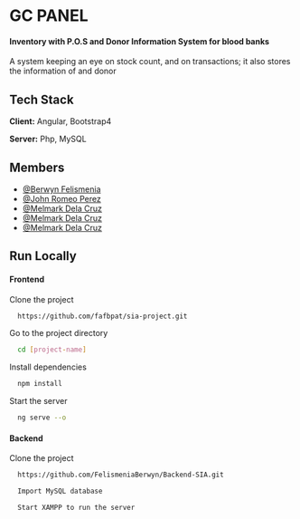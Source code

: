 # GC PANEL

#### Inventory with P.O.S and Donor Information System for blood banks

A system keeping an eye on stock count, and on transactions; it also stores the information of and donor

## Tech Stack

**Client:** Angular, Bootstrap4

**Server:** Php, MySQL

## Members

- [@Berwyn Felismenia](https://github.com/luci-000)
- [@John Romeo Perez](https://github.com/luci-000)
- [@Melmark Dela Cruz](https://github.com/luci-000)
- [@Melmark Dela Cruz](https://github.com/luci-000)
- [@Melmark Dela Cruz](https://github.com/luci-000)

## Run Locally

#### Frontend

Clone the project

```bash
  https://github.com/fafbpat/sia-project.git
```

Go to the project directory

```bash
  cd [project-name]
```

Install dependencies

```bash
  npm install
```

Start the server

```bash
  ng serve --o
```

#### Backend

Clone the project

```bash
  https://github.com/FelismeniaBerwyn/Backend-SIA.git
```

```bash
  Import MySQL database
```

```bash
  Start XAMPP to run the server
```


